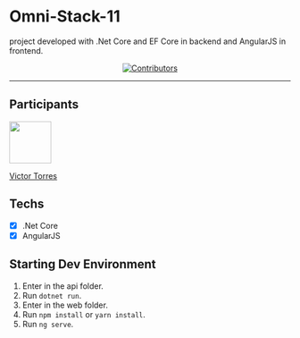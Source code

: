 # Omni-Stack-11

project developed with .Net Core and EF Core in backend and AngularJS in frontend.

<p align="center">
  <a href="https://github.com/vtorres96/angular-smart-school/graphs/contributors">
    <img src="https://img.shields.io/github/contributors/rocketseat-content/youtube-clone-twitch-app?color=%236633cc&logoColor=%236633cc&style=flat" alt="Contributors">
  </a>
</p>

<hr>

## Participants

[<img src="https://avatars3.githubusercontent.com/u/40577101?s=460&v=4" width="75px;"/>](https://github.com/vtorres96)

[Victor Torres](https://github.com/vtorres96)

## Techs

- [x] .Net Core
- [x] AngularJS

## Starting Dev Environment
1. Enter in the api folder. <br/>
1. Run `dotnet run`. <br/>
1. Enter in the web folder. <br/>
1. Run `npm install` or `yarn install`.<br/>
3. Run `ng serve`.<br/>